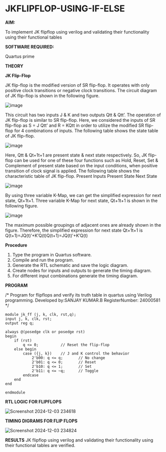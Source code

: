 # JKFLIPFLOP-USING-IF-ELSE

**AIM:** 

To implement  JK flipflop using verilog and validating their functionality using their functional tables

**SOFTWARE REQUIRED:**

Quartus prime

**THEORY**

**JK Flip-Flop**

JK flip-flop is the modified version of SR flip-flop. It operates with only positive clock transitions or negative clock transitions. The circuit diagram of JK flip-flop is shown in the following figure.

![image](https://github.com/naavaneetha/JKFLIPFLOP-USING-IF-ELSE/assets/154305477/a649c30b-232b-4558-b188-fd6c09845180)


This circuit has two inputs J & K and two outputs Qtt & Qtt’. The operation of JK flip-flop is similar to SR flip-flop. Here, we considered the inputs of SR flip-flop as S = J Qtt’ and R = KQtt in order to utilize the modified SR flip-flop for 4 combinations of inputs. The following table shows the state table of JK flip-flop.

![image](https://github.com/naavaneetha/JKFLIPFLOP-USING-IF-ELSE/assets/154305477/c4360742-e8a8-4937-b089-c46c0433f9a3)

 
Here, Qtt & Qt+1t+1 are present state & next state respectively. So, JK flip-flop can be used for one of these four functions such as Hold, Reset, Set & Complement of present state based on the input conditions, when positive transition of clock signal is applied. The following table shows the characteristic table of JK flip-flop. Present Inputs Present State Next State
 
![image](https://github.com/naavaneetha/JKFLIPFLOP-USING-IF-ELSE/assets/154305477/6c275261-a6d5-4c37-a3a7-1e88ca11c4cd)

By using three variable K-Map, we can get the simplified expression for next state, Qt+1t+1. Three variable K-Map for next state, Qt+1t+1 is shown in the following figure.
 
![image](https://github.com/naavaneetha/JKFLIPFLOP-USING-IF-ELSE/assets/154305477/5174f41b-0ce0-4329-a372-6d1943ea6673)

The maximum possible groupings of adjacent ones are already shown in the figure. Therefore, the simplified expression for next state Qt+1t+1 is Q(t+1)=JQ(t)′+K′Q(t)Q(t+1)=JQ(t)′+K′Q(t)

**Procedure**
1. Type the program in Quartus software.
2. Compile and run the program.
3. Generate the RTL schematic and save the logic diagram.
4. Create nodes for inputs and outputs to generate the timing diagram.
5. For different input combinations generate the timing diagram.

**PROGRAM**

/* Program for flipflops and verify its truth table in quartus using Verilog programming.
Developed by:SANJAY KUMAR.B 
RegisterNumber: 24000581
*/
```
module jk_ff (j, k, clk, rst,q);
input j, k, clk, rst;
output reg q;

always @(posedge clk or posedge rst) 
begin
    if (rst) 
        q <= 0;          // Reset the flip-flop
    else begin
        case ({j, k})    // J and K control the behavior
            2'b00: q <= q;       // No change
            2'b01: q <= 0;       // Reset
            2'b10: q <= 1;       // Set
            2'b11: q <= ~q;      // Toggle
        endcase
    end
end

endmodule
```

**RTL LOGIC FOR FLIPFLOPS**

![Screenshot 2024-12-03 234618](https://github.com/user-attachments/assets/75180b5c-36ee-485e-97ee-dd47582fa324)

**TIMING DIGRAMS FOR FLIP FLOPS**

![Screenshot 2024-12-03 234824](https://github.com/user-attachments/assets/2df9aa74-8af8-4e37-b601-f9c7f7f89137)

**RESULTS**
    JK flipflop using verilog and validating their functionality using their functional tables are verified.
